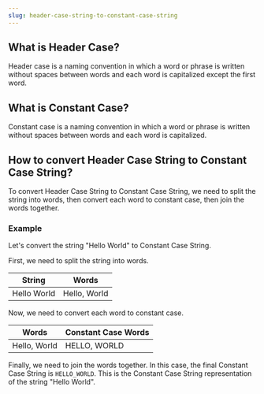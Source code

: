 ```yaml
---
slug: header-case-string-to-constant-case-string
---
```


## What is Header Case?

Header case is a naming convention in which a word or phrase is written without spaces between words and each word is capitalized except the first word.

## What is Constant Case?

Constant case is a naming convention in which a word or phrase is written without spaces between words and each word is capitalized.

## How to convert Header Case String to Constant Case String?

To convert Header Case String to Constant Case String, we need to split the string into words, then convert each word to constant case, then join the words together.

### Example

Let's convert the string "Hello World" to Constant Case String.

First, we need to split the string into words.

| String      | Words        |
| ----------- | ------------ |
| Hello World | Hello, World |

Now, we need to convert each word to constant case.

| Words        | Constant Case Words |
| ------------ | ------------------- |
| Hello, World | HELLO, WORLD        |

Finally, we need to join the words together. In this case, the final Constant Case String is `HELLO_WORLD`. This is the Constant Case String representation of the string "Hello World".
